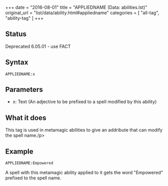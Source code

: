 +++
date = "2016-08-01"
title = "APPLIEDNAME (Data: abilities.lst)"
original_url = "list/data/ability.html#appliedname"
categories = [ "all-tag", "ability-tag" ]
+++

## Status

Deprecated 6.05.01 - use FACT

## Syntax

`APPLIEDNAME:x`

## Parameters

-   x: Text (An adjective to be prefixed to a spell
    modified by this ability)



What it does
------------

This tag is used in metamagic abilities to give an addribute that can
modify the spell name./p&gt;

Example
-------

`APPLIEDNAME:Empowered`

A spell with this metamagic ability applied to it gets the word
"Empowered" prefixed to the spell name.

